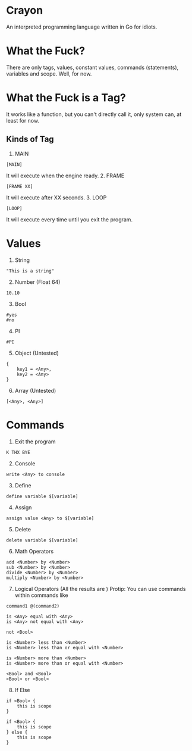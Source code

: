 # Crayon
An interpreted programming language written in Go for idiots.

# What the Fuck?
There are only tags, values, constant values, commands (statements), variables and scope. Well, for now.

# What the Fuck is a Tag?
It works like a function, but you can't directly call it, only system can, at least for now.

## Kinds of Tag
1. MAIN
```
[MAIN]
```
It will execute when the engine ready.
2. FRAME
```
[FRAME XX]
```
It will execute after XX seconds.
3. LOOP
```
[LOOP]
```
It will execute every time until you exit the program.

# Values
1. String
```
"This is a string"
```

2. Number (Float 64)
```
10.10
```

3. Bool
```
#yes
#no
```

4. PI
```
#PI
```

5. Object (Untested)
```
{
    key1 = <Any>,
    key2 = <Any>
}
```

6. Array (Untested)
```
[<Any>, <Any>]
```


# Commands
1. Exit the program
```
K THX BYE
```

2. Console
```
write <Any> to console
```

3. Define
```
define variable $[variable]
```

4. Assign
```
assign value <Any> to $[variable]
```

5. Delete 
```
delete variable $[variable]
```

6. Math Operators
```
add <Number> by <Number>
sub <Number> by <Number>
divide <Number> by <Number>
multiply <Number> by <Number>
```

7. Logical Operators (All the results are <Bool>)
Protip: You can use commands within commands like
```
command1 @(command2)
```
```
is <Any> equal with <Any>
is <Any> not equal with <Any> 

not <Bool>

is <Number> less than <Number>
is <Number> less than or equal with <Number>

is <Number> more than <Number>
is <Number> more than or equal with <Number>

<Bool> and <Bool>
<Bool> or <Bool>
```

8. If Else
```
if <Bool> {
    this is scope
}

if <Bool> {
    this is scope
} else {
    this is scope
}
```